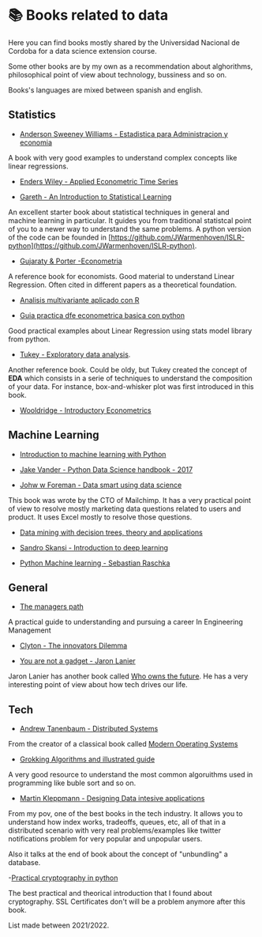 # :books: Books related to data

Here you can find books mostly shared by the Universidad Nacional de Cordoba for a data science extension course. 

Some other books are by my own as a recommendation about alghorithms, philosophical point of view about technology, bussiness and so on. 

Books's languages are mixed between spanish and english. 

## Statistics

- [Anderson Sweeney Williams - Estadistica para Administracion y economia](https://github.com/nuxion/data_material/raw/main/statistics/anderson_sweeney__estadistica_para_administracion_y_economia_anderson-10-th.pdf) 

A book with very good examples to understand complex concepts like linear regressions. 

- [Enders Wiley - Applied Econometric Time Series](https://github.com/nuxion/data_material/blob/main/statistics/enders__applied_econometric_time_series_1995.pdf)

- [Gareth - An Introduction to Statistical Learning](https://github.com/nuxion/data_material/blob/main/statistics/gareth__an_introduction_to_statistical_learning.pdf)

An excellent starter book about statistical techniques in general and machine learning in particular. It guides you from traditional statistcal point of you to a newer way to understand the same problems.  A python version of the code can be founded in [https://github.com/JWarmenhoven/ISLR-python](https://github.com/JWarmenhoven/ISLR-python). 

- [Gujaraty & Porter -Econometria](https://github.com/nuxion/data_material/blob/main/statistics/gujarati_porter__econometria_2010.pdf) 

A reference book for economists. Good material to understand Linear Regression. Often cited in different papers as a theoretical foundation. 


- [Analisis multivariante aplicado con R](https://github.com/nuxion/data_material/blob/main/statistics/toaz__analisis_multivariante_aplicado_con_r.pdf)

- [Guia practica dfe econometrica basica con python](https://github.com/nuxion/data_material/blob/main/statistics/triana__guia_basica_econometrica_con_python.pdf)

 Good practical examples about Linear Regression using stats model library from python. 

- [Tukey - Exploratory data analysis](https://github.com/nuxion/data_material/blob/main/statistics/tukey__exploratory_data_analysis_1977.pdf).

 Another reference book. Could be oldy, but Tukey created the concept of **EDA** which consists in a serie of techniques to understand the composition of your data. For instance, box-and-whisker plot was first introduced in this book. 

- [Wooldridge - Introductory Econometrics](https://github.com/nuxion/data_material/blob/main/statistics/wooldridge__introductory_econometrics.pdf)


## Machine Learning

- [Introduction to machine learning with Python](https://github.com/nuxion/data_material/blob/main/machine_learning/andreas_c_muller__introduction_to_machine_learning_with_python_2016.pdf)

- [Jake Vander - Python Data Science handbook - 2017](https://github.com/nuxion/data_material/blob/main/machine_learning/jake_vander_plas__python_data_science_handbook_2017.pdf)

- [Johw w Foreman - Data smart using data science](https://github.com/nuxion/data_material/blob/main/machine_learning/john_w_foreman__data_smart_using_data_science_2014.pdf)

This book was wrote by the CTO of Mailchimp. It has a very practical point of view to resolve mostly marketing data questions related to users and product. It uses Excel mostly to resolve those questions. 

- [Data mining with decision trees, theory and applications](https://github.com/nuxion/data_material/blob/main/machine_learning/lior_rokach_oded_maimon__data_mining_with_decision_trees_2014.pdf)

- [Sandro Skansi - Introduction to deep learning](https://github.com/nuxion/data_material/blob/main/machine_learning/sandro_skansi__introduction_to_deep_learning.pdf)

- [Python Machine learning - Sebastian Raschka](https://github.com/nuxion/data_material/blob/main/machine_learning/sebastian_raschka__python_machine_learning_2017.pdf)

## General

- [The managers path](https://github.com/nuxion/data_material/blob/main/general/camille_fournier__the_managers_path.pdf)

A practical guide to understanding and pursuing a career In Engineering Management

- [Clyton - The innovators Dilemma](https://github.com/nuxion/data_material/blob/main/general/clayton_m__the_innovators_dilemma.pdf)

- [You are not a gadget - Jaron Lanier](https://github.com/nuxion/data_material/blob/main/general/jaron_lanier__you_are_not_a_gadget.pdf)

Jaron Lanier has another book called [Who owns the future](https://lifeclub.org/books/who-owns-the-future-jaron-lanier-review-summary). He has a very interesting point of view about how tech drives our life. 

## Tech

- [Andrew Tanenbaum - Distributed Systems](https://github.com/nuxion/data_material/blob/main/tech/andrew_tanenbaum__distributed_systems.pdf) 

From the creator of a classical book called [Modern Operating Systems](https://www.amazon.com/Modern-Operating-Systems-Andrew-Tanenbaum/dp/013359162X) 

- [Grokking Algorithms and illustrated guide](https://github.com/nuxion/data_material/blob/main/tech/grokking_algorithms_an_illustrated_guide_for_programmers_and_others.pdf)

A very good resource to understand the most common algoruithms used in programming like buble sort and so on. 

- [Martin Kleppmann - Designing Data intesive applications](https://github.com/nuxion/data_material/blob/main/tech/martin_kleppmann__designing_data_intensive_applications.pdf)

From my pov, one of the best books in the tech industry. It allows you to understand how index works, tradeoffs, queues, etc, all of that in a distributed scenario with very real problems/examples like twitter notifications problem for very popular and unpopular users. 

Also it talks at the end of book about the concept of "unbundling" a database. 

-[Practical cryptography in python](https://github.com/nuxion/data_material/blob/main/tech/practical_cryptography_in_python.pdf)

The best practical and theorical introduction that I found about cryptography. SSL Certificates don't will be a problem anymore after this book. 


List made between 2021/2022. 

